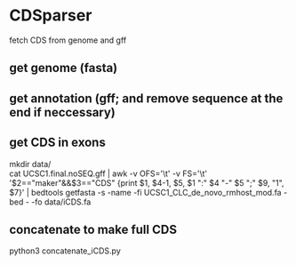 # CDSparser
fetch CDS from genome and gff

## get genome (fasta)

## get annotation (gff; and remove sequence at the end if neccessary)


## get CDS in exons
mkdir data/<br>
cat UCSC1.final.noSEQ.gff | awk -v OFS='\t' -v FS='\t' '$2=="maker"&&$3=="CDS" {print $1, $4-1, $5, $1 ":" $4 "-" $5 ";" $9, "1", $7}' | bedtools getfasta -s -name -fi UCSC1_CLC_de_novo_rmhost_mod.fa -bed - -fo data/iCDS.fa<br>

## concatenate to make full CDS
python3 concatenate_iCDS.py




